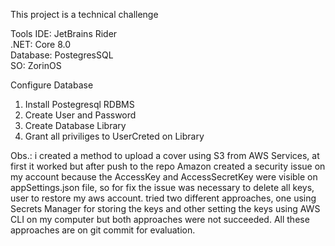 This project is a technical challenge

Tools
IDE: JetBrains Rider\
.NET: Core 8.0\
Database: PostegresSQL\
SO: ZorinOS

Configure Database

1) Install Postegresql RDBMS
2) Create User and Password
3) Create Database Library
4) Grant all priviliges to UserCreted on Library

Obs.: i created a method to upload a cover using S3 from AWS Services, at first it worked but after push to the repo Amazon created a security issue on my account because the AccessKey and AccessSecretKey were visible on appSettings.json file, so for fix the issue was necessary to delete all keys, user to restore my aws account.
tried two different approaches, one using Secrets Manager for storing the keys and other setting the keys using AWS CLI on my computer but both approaches were not succeeded.
All these approaches are on git commit for evaluation.

